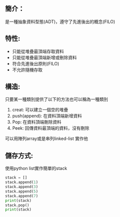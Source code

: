 ## 簡介：

是一種抽象資料型態(ADT)，遵守了先進後出的概念(FILO)

## 特性:

- 只能從堆疊最頂端存取資料
- 只能從堆疊最頂端新增或刪除資料
- 符合先進後出原則(FILO)
- 不允許隨機存取

## 構造:

只要某一種類別提供了以下的方法也可以稱為一種類別

1. creat: 可以建立一個空的堆疊
2. push(append): 在資料頂端新增資料
3. Pop: 在資料頂端刪除資料
4. Peek: 回傳資料最頂端的資料，沒有刪除

可以用陣列array或是串列linked-list 實作他

## 儲存方式:

使用python list實作簡單的stack

```python
stack = []
stack.append(1)
stack.append(3)
stack.append(5)
stack.append(7)
print(stack)
stack.pop()
print(stack)
```